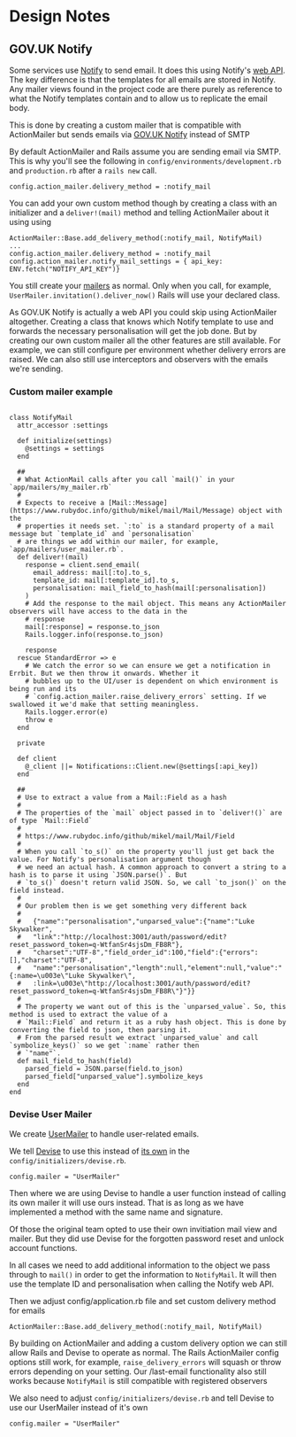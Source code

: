# Design Notes

## GOV.UK Notify

Some services use [Notify](https://www.notifications.service.gov.uk/using-notify/get-started) to send email. It does this using Notify's [web API](https://docs.notifications.service.gov.uk/ruby.html). The key difference is that the templates for all emails are stored in Notify. Any mailer views found in the project code are there purely as reference to what the Notify templates contain and to allow us to replicate the email body.

This is done by creating a custom mailer that is compatible with ActionMailer but sends emails via [GOV.UK Notify](https://github.com/alphagov/notifications-ruby-client) instead of SMTP

By default ActionMailer and Rails assume you are sending email via SMTP. This is why you'll see the following in
`config/environments/development.rb` and `production.rb` after a `rails new` call.

```
config.action_mailer.delivery_method = :notify_mail
```

You can add your own custom method though by creating a class with an initializer and a `deliver!(mail)` method and telling ActionMailer about it using using

```
ActionMailer::Base.add_delivery_method(:notify_mail, NotifyMail)
...
config.action_mailer.delivery_method = :notify_mail
config.action_mailer.notify_mail_settings = { api_key: ENV.fetch("NOTIFY_API_KEY")}
```

You still create your [mailers](https://guides.rubyonrails.org/action_mailer_basics.html) as normal. Only when you call, for example, `UserMailer.invitation().deliver_now()` Rails will use your declared class.

As GOV.UK Notify is actually a web API you could skip using ActionMailer altogether. Creating a class that knows which Notify template to use and forwards the necessary personalisation will get the job done. But by creating our own custom mailer all the other features are still available. For example, we can still configure per environment whether delivery errors are raised. We can also still use interceptors and observers with the emails we're sending.

### Custom mailer example
```

class NotifyMail
  attr_accessor :settings

  def initialize(settings)
    @settings = settings
  end

  ##
  # What ActionMail calls after you call `mail()` in your `app/mailers/my_mailer.rb`
  #
  # Expects to receive a [Mail::Message](https://www.rubydoc.info/github/mikel/mail/Mail/Message) object with the
  # properties it needs set. `:to` is a standard property of a mail message but `template_id` and `personalisation`
  # are things we add within our mailer, for example, `app/mailers/user_mailer.rb`.
  def deliver!(mail)
    response = client.send_email(
      email_address: mail[:to].to_s,
      template_id: mail[:template_id].to_s,
      personalisation: mail_field_to_hash(mail[:personalisation])
    )
    # Add the response to the mail object. This means any ActionMailer observers will have access to the data in the
    # response
    mail[:response] = response.to_json
    Rails.logger.info(response.to_json)

    response
  rescue StandardError => e
    # We catch the error so we can ensure we get a notification in Errbit. But we then throw it onwards. Whether it
    # bubbles up to the UI/user is dependent on which environment is being run and its
    # `config.action_mailer.raise_delivery_errors` setting. If we swallowed it we'd make that setting meaningless.
    Rails.logger.error(e)
    throw e
  end

  private

  def client
    @_client ||= Notifications::Client.new(@settings[:api_key])
  end

  ##
  # Use to extract a value from a Mail::Field as a hash
  #
  # The properties of the `mail` object passed in to `deliver!()` are of type `Mail::Field`
  #
  # https://www.rubydoc.info/github/mikel/mail/Mail/Field
  #
  # When you call `to_s()` on the property you'll just get back the value. For Notify's personalisation argument though
  # we need an actual hash. A common approach to convert a string to a hash is to parse it using `JSON.parse()`. But
  # `to_s()` doesn't return valid JSON. So, we call `to_json()` on the field instead.
  #
  # Our problem then is we get something very different back
  #
  #   {"name":"personalisation","unparsed_value":{"name":"Luke Skywalker",
  #   "link":"http://localhost:3001/auth/password/edit?reset_password_token=q-WtfanSr4sjsDm_FB8R"},
  #   "charset":"UTF-8","field_order_id":100,"field":{"errors":[],"charset":"UTF-8",
  #   "name":"personalisation","length":null,"element":null,"value":"{:name=\u003e\"Luke Skywalker\",
  #   :link=\u003e\"http://localhost:3001/auth/password/edit?reset_password_token=q-WtfanSr4sjsDm_FB8R\"}"}}
  #
  # The property we want out of this is the `unparsed_value`. So, this method is used to extract the value of a
  # `Mail::Field` and return it as a ruby hash object. This is done by converting the field to json, then parsing it.
  # From the parsed result we extract `unparsed_value` and call `symbolize_keys()` so we get `:name` rather then
  # `"name"`.
  def mail_field_to_hash(field)
    parsed_field = JSON.parse(field.to_json)
    parsed_field["unparsed_value"].symbolize_keys
  end
end

```

### Devise User Mailer

We create [UserMailer](https://guides.rubyonrails.org/action_mailer_basics.html) to handle user-related emails.

We tell [Devise](https://github.com/heartcombo/devise) to use this instead of [its own](https://github.com/heartcombo/devise/blob/main/app/mailers/devise/mailer.rb) in the
`config/initializers/devise.rb`.
```
config.mailer = "UserMailer"
```

Then where we are using Devise to handle a user function instead of calling its own mailer it will use ours instead.
That is as long as we have implemented a method with the same name and signature.

Of those the original team opted to use their own invitiation mail view and mailer. But they did use Devise for the forgotten password reset and unlock account functions.

In all cases we need to add additional information to the object we pass through to `mail()` in order to get the information to `NotifyMail`. It will then use the template ID and personalisation when calling the Notify web API.

Then we adjust config/application.rb file and set custom delivery method for emails

```
ActionMailer::Base.add_delivery_method(:notify_mail, NotifyMail)
```

By building on ActionMailer and adding a custom delivery option we can still allow Rails and Devise to operate as normal. The Rails ActionMailer config options still work, for example, `raise_delivery_errors` will squash or throw errors depending on your setting. Our /last-email functionality also still works because `NotifyMail` is still compatible with registered observers

We also need to adjust `config/initializers/devise.rb` and tell Devise to use our UserMailer instead of it's own

```
config.mailer = "UserMailer"
```
